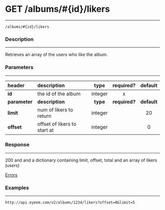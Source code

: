 # GET /albums/#{id}/likers 
***
`/albums/#{id}/likers`

### Description
***
Retrieves an array of the users who like the album.

### Parameters
***

|header| description| type |required? |default|
|:---------|:--------------|:----------:|:------------:|:------------:|
|**id**| the id of the album|integer|x||
|**parameter**| **description**| **type** |**required?** |**default**|
|**limit**|num of likers to return|integer||20|
|**offset**|offset of likers to start at|integer||0|



### Response
***

200 and and a dictionary containing limit, offset, total and an array of likers (users)

[Errors](../../resources/errors.md#files)

### Examples
***

`http://api.eyeem.com/v2/albums/1234/likers?offset=0&limit=5`







 